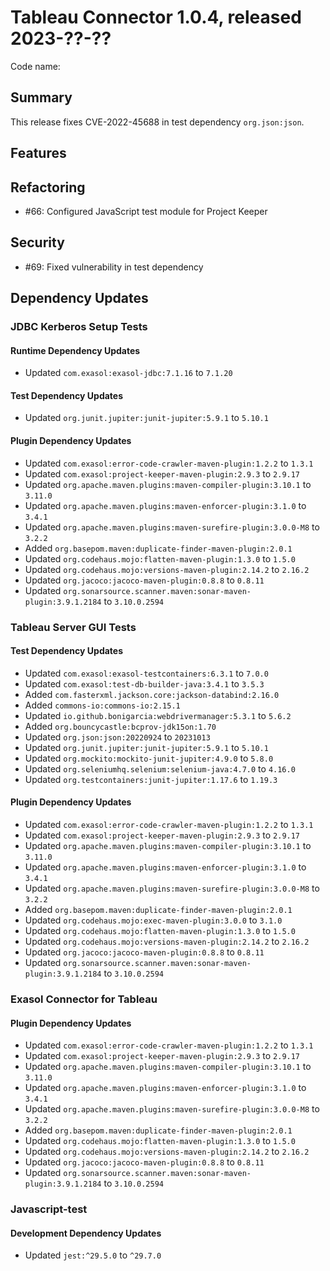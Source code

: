 # Tableau Connector 1.0.4, released 2023-??-??

Code name:

## Summary

This release fixes CVE-2022-45688 in test dependency `org.json:json`.

## Features

## Refactoring

* #66: Configured JavaScript test module for Project Keeper

## Security

* #69: Fixed vulnerability in test dependency

## Dependency Updates

### JDBC Kerberos Setup Tests

#### Runtime Dependency Updates

* Updated `com.exasol:exasol-jdbc:7.1.16` to `7.1.20`

#### Test Dependency Updates

* Updated `org.junit.jupiter:junit-jupiter:5.9.1` to `5.10.1`

#### Plugin Dependency Updates

* Updated `com.exasol:error-code-crawler-maven-plugin:1.2.2` to `1.3.1`
* Updated `com.exasol:project-keeper-maven-plugin:2.9.3` to `2.9.17`
* Updated `org.apache.maven.plugins:maven-compiler-plugin:3.10.1` to `3.11.0`
* Updated `org.apache.maven.plugins:maven-enforcer-plugin:3.1.0` to `3.4.1`
* Updated `org.apache.maven.plugins:maven-surefire-plugin:3.0.0-M8` to `3.2.2`
* Added `org.basepom.maven:duplicate-finder-maven-plugin:2.0.1`
* Updated `org.codehaus.mojo:flatten-maven-plugin:1.3.0` to `1.5.0`
* Updated `org.codehaus.mojo:versions-maven-plugin:2.14.2` to `2.16.2`
* Updated `org.jacoco:jacoco-maven-plugin:0.8.8` to `0.8.11`
* Updated `org.sonarsource.scanner.maven:sonar-maven-plugin:3.9.1.2184` to `3.10.0.2594`

### Tableau Server GUI Tests

#### Test Dependency Updates

* Updated `com.exasol:exasol-testcontainers:6.3.1` to `7.0.0`
* Updated `com.exasol:test-db-builder-java:3.4.1` to `3.5.3`
* Added `com.fasterxml.jackson.core:jackson-databind:2.16.0`
* Added `commons-io:commons-io:2.15.1`
* Updated `io.github.bonigarcia:webdrivermanager:5.3.1` to `5.6.2`
* Added `org.bouncycastle:bcprov-jdk15on:1.70`
* Updated `org.json:json:20220924` to `20231013`
* Updated `org.junit.jupiter:junit-jupiter:5.9.1` to `5.10.1`
* Updated `org.mockito:mockito-junit-jupiter:4.9.0` to `5.8.0`
* Updated `org.seleniumhq.selenium:selenium-java:4.7.0` to `4.16.0`
* Updated `org.testcontainers:junit-jupiter:1.17.6` to `1.19.3`

#### Plugin Dependency Updates

* Updated `com.exasol:error-code-crawler-maven-plugin:1.2.2` to `1.3.1`
* Updated `com.exasol:project-keeper-maven-plugin:2.9.3` to `2.9.17`
* Updated `org.apache.maven.plugins:maven-compiler-plugin:3.10.1` to `3.11.0`
* Updated `org.apache.maven.plugins:maven-enforcer-plugin:3.1.0` to `3.4.1`
* Updated `org.apache.maven.plugins:maven-surefire-plugin:3.0.0-M8` to `3.2.2`
* Added `org.basepom.maven:duplicate-finder-maven-plugin:2.0.1`
* Updated `org.codehaus.mojo:exec-maven-plugin:3.0.0` to `3.1.0`
* Updated `org.codehaus.mojo:flatten-maven-plugin:1.3.0` to `1.5.0`
* Updated `org.codehaus.mojo:versions-maven-plugin:2.14.2` to `2.16.2`
* Updated `org.jacoco:jacoco-maven-plugin:0.8.8` to `0.8.11`
* Updated `org.sonarsource.scanner.maven:sonar-maven-plugin:3.9.1.2184` to `3.10.0.2594`

### Exasol Connector for Tableau

#### Plugin Dependency Updates

* Updated `com.exasol:error-code-crawler-maven-plugin:1.2.2` to `1.3.1`
* Updated `com.exasol:project-keeper-maven-plugin:2.9.3` to `2.9.17`
* Updated `org.apache.maven.plugins:maven-compiler-plugin:3.10.1` to `3.11.0`
* Updated `org.apache.maven.plugins:maven-enforcer-plugin:3.1.0` to `3.4.1`
* Updated `org.apache.maven.plugins:maven-surefire-plugin:3.0.0-M8` to `3.2.2`
* Added `org.basepom.maven:duplicate-finder-maven-plugin:2.0.1`
* Updated `org.codehaus.mojo:flatten-maven-plugin:1.3.0` to `1.5.0`
* Updated `org.codehaus.mojo:versions-maven-plugin:2.14.2` to `2.16.2`
* Updated `org.jacoco:jacoco-maven-plugin:0.8.8` to `0.8.11`
* Updated `org.sonarsource.scanner.maven:sonar-maven-plugin:3.9.1.2184` to `3.10.0.2594`

### Javascript-test

#### Development Dependency Updates

* Updated `jest:^29.5.0` to `^29.7.0`
